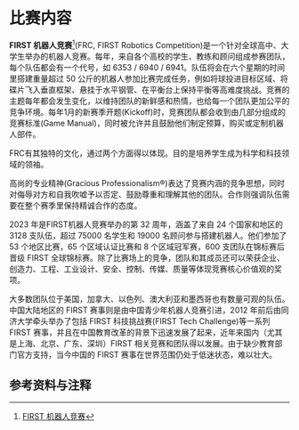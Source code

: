 # 比赛内容

**FIRST 机器人竞赛**[^ref1](FRC, FIRST Robotics Competition)是一个针对全球高中、大学生举办的机器人竞赛。每年，来自各个高校的学生、教练和顾问组成参赛团队，每个队伍都会有一个代号，如 6353 / 6940 / 6941。队伍将会在六个星期的时间里搭建重量超过 50 公斤的机器人参加比赛完成任务，例如将球投进目标区域、将碟片飞入垂直框架、悬挂于水平钢管、在平衡台上保持平衡等高难度挑战。竞赛的主题每年都会发生变化，以维持团队的新鲜感和热情，也给每一个团队更加公平的竞争环境。每年1月的新赛季开题(Kickoff)时，竞赛团队都会收到由几部分组成的竞赛标准(Game Manual)，同时被允许并且鼓励他们制定预算，购买或定制机器人部件。

FRC有其独特的文化，通过两个方面得以体现。目的是培养学生成为科学和科技领域的领袖。

高尚的专业精神(Gracious Professionalism®️)表达了竞赛内涵的竞争思想，同时对侮辱对方和自我吹嘘予以否定、鼓励尊重和理解其他的团队。合作则强调队伍需要在整个赛季里保持精诚合作的态度。

2023 年是FIRST机器人竞赛举办的第 32 周年，涵盖了来自 24 个国家和地区的 3128 支队伍，超过 75000 名学生和 19000 名顾问参与搭建机器人。他们参加了 53 个地区比赛，65 个区域认证比赛和 8 个区域冠军赛，600 支团队在锦标赛后晋级 FIRST 全球锦标赛。除了比赛场上的竞争，团队和其成员还可以荣获企业、创造力、工程、工业设计、安全、控制、传媒、质量等体现竞赛核心价值观的奖项。

大多数团队位于美国，加拿大、以色列、澳大利亚和墨西哥也有数量可观的队伍。中国大陆地区的 FIRST 赛事则是由中国青少年机器人竞赛引进，2012 年前后由同济大学牵头举办了包括 FIRST 科技挑战赛(FIRST Tech Challenge)等一系列 FIRST 赛事，并且在中国教育改革的背景下迅速发展了起来，近年来国内（尤其是上海、北京、广东、深圳）FIRST 相关竞赛和团队得以发展。由于缺少教育部门官方支持，当今中国的 FIRST 赛事在世界范围仍处于低迷状态，难以壮大。

## 参考资料与注释
[^ref1]: [FIRST 机器人竞赛](https://zh.wikipedia.org/wiki/FIRST机器人竞赛)